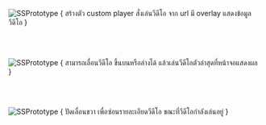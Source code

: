 ![SSPrototype](https://gitlab.com/worawit1/SSPrototype/raw/master/Assets/images/VideoPlaying1View.png) {
  สร้างตัว custom player สั่งเล่นวีดีโอ จาก url มี overlay แสดงข้อมูล วีดีโอ
}

<br><br>

![SSPrototype](https://gitlab.com/worawit1/SSPrototype/raw/master/Assets/images/VideoPlaying2View.png) {
  สามารถเลื่อนวีดีโอ ขึ้นบนหรือล่างได้ แล้วเล่นวีดีโอตัวล่าสุดที่หน้าจอแสดงผล
}

<br><br>

![SSPrototype](https://gitlab.com/worawit1/SSPrototype/raw/master/Assets/images/VideoPlaying3View.png) {
  ปัดเลื่อนขวา เพื่อซ่อนรายละเอียดวีดีโอ ขณะที่วีดีโอกำลังเล่นอยู่
}
